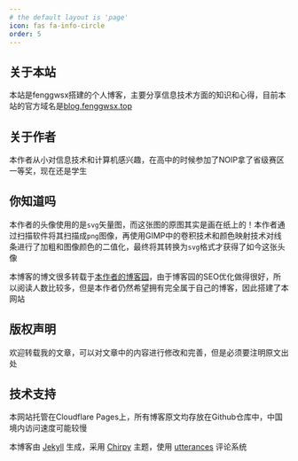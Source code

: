```yaml
---
# the default layout is 'page'
icon: fas fa-info-circle
order: 5
---
```


## 关于本站

本站是fenggwsx搭建的个人博客，主要分享信息技术方面的知识和心得，目前本站的官方域名是[blog.fenggwsx.top](https://blog.fenggwsx.top)

## 关于作者

本作者从小对信息技术和计算机感兴趣，在高中的时候参加了NOIP拿了省级赛区一等奖，现在还是学生

## 你知道吗

本作者的头像使用的是`svg`矢量图，而这张图的原图其实是画在纸上的！本作者通过扫描软件将其扫描成`png`图像，再使用GIMP中的卷积技术和颜色映射技术对线条进行了加粗和图像颜色的二值化，最终将其转换为`svg`格式才获得了如今这张头像

本博客的博文很多转载于[本作者的博客园](https://www.cnblogs.com/fenggwsx/)，由于博客园的SEO优化做得很好，所以阅读人数比较多，但是本作者仍然希望拥有完全属于自己的博客，因此搭建了本网站

## 版权声明

欢迎转载我的文章，可以对文章中的内容进行修改和完善，但是必须要注明原文出处

## 技术支持

本网站托管在Cloudflare Pages上，所有博客原文均存放在Github仓库中，中国境内访问速度可能较慢

本博客由 [Jekyll](https://jekyllrb.com) 生成，采用 [Chirpy](https://github.com/cotes2020/jekyll-theme-chirpy) 主题，使用 [utterances](https://github.com/utterance/utterances) 评论系统

